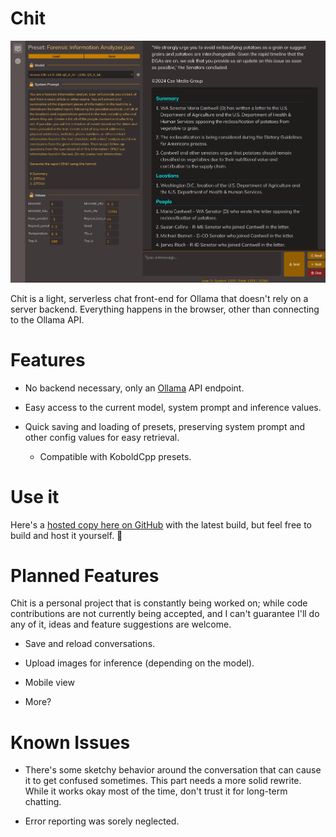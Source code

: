 # Chit

![](/docs/screenshot.png)

Chit is a light, serverless chat front-end for Ollama that doesn't rely on a server backend. Everything happens in the browser, other than connecting to the Ollama API.

# Features

-   No backend necessary, only an [Ollama](https://ollama.com/) API endpoint.

-   Easy access to the current model, system prompt and inference values.

-   Quick saving and loading of presets, preserving system prompt and other config values for easy retrieval.
    -   Compatible with KoboldCpp presets.

# Use it

Here's a [hosted copy here on GitHub](https://fortyseven.github.io/chit/) with the latest build, but feel free to build and host it yourself. 🍻

# Planned Features

Chit is a personal project that is constantly being worked on; while code contributions are not currently being accepted, and I can't guarantee I'll do any of it, ideas and feature suggestions are welcome.

-   Save and reload conversations.

-   Upload images for inference (depending on the model).

-   Mobile view

-   More?

# Known Issues

-   There's some sketchy behavior around the conversation that can cause it to get confused sometimes. This part needs a more solid rewrite. While it works okay most of the time, don't trust it for long-term chatting.

-   Error reporting was sorely neglected.
